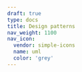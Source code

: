 ```yaml
---
draft: true
type: docs
title: Design patterns
nav_weight: 1100
nav_icon:
  vendor: simple-icons
  name: uml
  color: 'grey'
---
```

